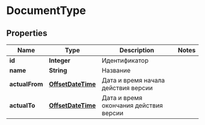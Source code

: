# DocumentType

## Properties
Name | Type | Description | Notes
------------ | ------------- | ------------- | -------------
**id** | **Integer** | Идентификатор | 
**name** | **String** | Название | 
**actualFrom** | [**OffsetDateTime**](OffsetDateTime.md) | Дата и время начала действия версии | 
**actualTo** | [**OffsetDateTime**](OffsetDateTime.md) | Дата и время окончания действия версии | 
